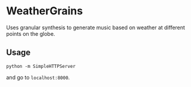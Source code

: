 # WeatherGrains

Uses granular synthesis to generate music based on weather at different points on the globe.

## Usage

```
python -m SimpleHTTPServer
```
and go to `localhost:8000`.
